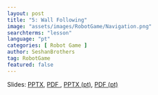 ```yaml
---
layout: post
title: "5: Wall Following"
image: "assets/images/RobotGame/Navigation.png"
searchterms: "lesson"
language: "pt"
categories: [ Robot Game ]
author: SeshanBrothers
tag: RobotGame
featured: false
---
```




Slides: 
<a href="/translations/en-us/RobotGame/WallFollowing.pptx">PPTX</a>,
<a href="/translations/en-us/RobotGame/WallFollowing.pdf">PDF </a>,
<a href="/translations/pt-br/RobotGame/SeguindoParedes.pptx">PPTX (pt)</a>, 
<a href="/translations/pt-br/RobotGame/SeguindoParedespdf">PDF (pt)</a>
